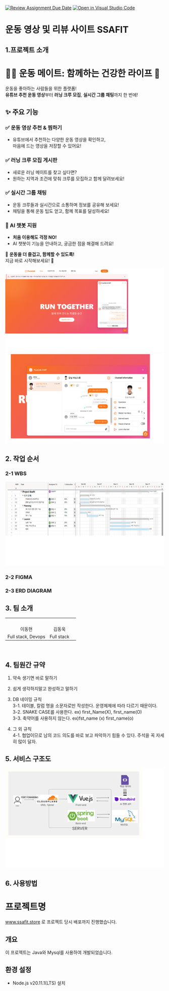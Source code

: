 [![Review Assignment Due Date](https://classroom.github.com/assets/deadline-readme-button-22041afd0340ce965d47ae6ef1cefeee28c7c493a6346c4f15d667ab976d596c.svg)](https://classroom.github.com/a/omXkVCQu)
[![Open in Visual Studio Code](https://classroom.github.com/assets/open-in-vscode-2e0aaae1b6195c2367325f4f02e2d04e9abb55f0b24a779b69b11b9e10269abc.svg)](https://classroom.github.com/online_ide?assignment_repo_id=14182909&assignment_repo_type=AssignmentRepo)
# 운동 영상 및 리뷰 사이트 SSAFIT
## 1.프로젝트 소개

# 🏃‍♂️ 운동 메이트: 함께하는 건강한 라이프 💪  

운동을 좋아하는 사람들을 위한 플랫폼!  
**유튜브 추천 운동 영상**부터 **러닝 크루 모집**, **실시간 그룹 채팅**까지 한 번에!  

## ✨ 주요 기능  

### ✅ 운동 영상 추천 & 찜하기  
- 유튜브에서 추천하는 다양한 운동 영상을 확인하고,  
  마음에 드는 영상을 저장할 수 있어요!  

### ✅ 러닝 크루 모집 게시판  
- 새로운 러닝 메이트를 찾고 싶다면?  
- 원하는 지역과 조건에 맞춰 크루를 모집하고 함께 달려보세요!  

### ✅ 실시간 그룹 채팅  
- 운동 크루들과 실시간으로 소통하며 정보를 공유해 보세요!  
- 채팅을 통해 운동 팁도 얻고, 함께 목표를 달성하세요!  

### 🤖 AI 챗봇 지원  
- **처음 이용해도 걱정 NO!**  
- AI 챗봇이 기능을 안내하고, 궁금한 점을 해결해 드려요!  

🚀 **운동을 더 즐겁고, 함께할 수 있도록!**  
지금 바로 시작해보세요! 💙  
 
![image](landingpage.png)
![image](chat.png)
 
## 2. 작업 순서
### 2-1 WBS 
![img](WBS.png)

### 2-2 FIGMA

### 2-3 ERD DIAGRAM


## 3. 팀 소개
<table>
    <tr align="center">
        <td><img src=""
 width="250"></td>
        <td><img src=""
 width="250"></td>
        <td><img src=""
        <td><img src=""
 width="250"></td>
    </tr>
    <tr align="center">
        <td>이동현</td>
        <td>김동욱</td>
    </tr>
    <tr align="center">
        <td>Full stack, Devops</td>
        <td>Full stack</td>
    </tr>
</table>
<br>

## 4. 팀원간 규약
1. 약속 생기면 바로 말하기
2. 쉽게 생각하지말고 완성하고 말하기

3. DB 네이밍 규칙<br>
   3-1. 테이블, 칼럼 명을 소문자로만 작성한다. 운영체제에 따라 다르기 때문이다. <br>
   3-2. SNAKE CASE를 사용한다.  ex) first_Name(X), first_name(O)<br>
   3-3. 축약어를 사용하지 않는다. ex)fst_name (x) first_name(o)<br>

4. 그 외 규칙<br>
  4-1. 협업이므로 남의 코드 의도를 바로 보고 파악하기 힘들 수 있다. 주석을 꼭 자세히 많이 달자.<br>
## 5. 서비스 구조도
![img](architecture.png)


## 6. 사용방법
# 프로젝트명
www.ssafit.store 로 프로젝트 당시 배포까지 진행했습니다.
## 개요
이 프로젝트는 Java와 Mysql를 사용하여 개발되었습니다.

## 환경 설정
- Node.js v20.11.1(LTS) 설치
